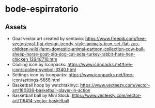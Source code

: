 # bode-espirratorio

## Assets
- Goat vector art created by sentavio: https://www.freepik.com/free-vector/cool-flat-design-trendy-style-animals-icon-set-flat-zoo-children-wild-farm-domestic-animal-cartoon-collection-cow-bull-sheep-horse-goat-pig-dog-cat-pets-turkey-rabbit-hare-hen-chicken_12648710.htm
- Cooling icon by Iconpacks: https://www.iconpacks.net/free-icon/cooling-symbol-3340.html
- Settings icon by Iconpacks: https://www.iconpacks.net/free-icon/settings-5666.html
- Basketball hoop by watchtaxinyc: https://www.vecteezy.com/vector-art/180836-basketball-player-in-action
- Basketball ball by Mini Stock: https://www.vecteezy.com/vector-art/116414-vector-basketball
